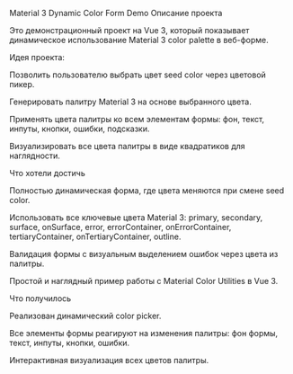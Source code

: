 Material 3 Dynamic Color Form Demo
Описание проекта

Это демонстрационный проект на Vue 3, который показывает динамическое использование Material 3 color palette в веб-форме.

Идея проекта:

Позволить пользователю выбрать цвет seed color через цветовой пикер.

Генерировать палитру Material 3 на основе выбранного цвета.

Применять цвета палитры ко всем элементам формы: фон, текст, инпуты, кнопки, ошибки, подсказки.

Визуализировать все цвета палитры в виде квадратиков для наглядности.

Что хотели достичь

Полностью динамическая форма, где цвета меняются при смене seed color.

Использовать все ключевые цвета Material 3: primary, secondary, surface, onSurface, error, errorContainer, onErrorContainer, tertiaryContainer, onTertiaryContainer, outline.

Валидация формы с визуальным выделением ошибок через цвета из палитры.

Простой и наглядный пример работы с Material Color Utilities в Vue 3.

Что получилось

Реализован динамический color picker.

Все элементы формы реагируют на изменения палитры: фон формы, текст, инпуты, кнопки, ошибки.

Интерактивная визуализация всех цветов палитры.